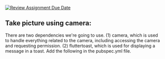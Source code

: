 [![Review Assignment Due Date](https://classroom.github.com/assets/deadline-readme-button-24ddc0f5d75046c5622901739e7c5dd533143b0c8e959d652212380cedb1ea36.svg)](https://classroom.github.com/a/t0ydyCc6)

## Take picture using camera: 
There are two dependencies we're going to use.
(1) camera, which is used to handle everything related to the camera, including accessing the camera and requesting permission.
(2) fluttertoast, which is used for displaying a message in a toast. Add the following in the pubspec.yml file.
